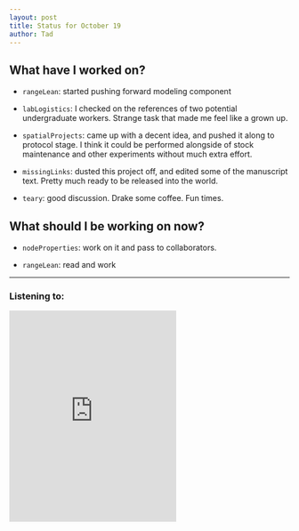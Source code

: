 ```yaml
---
layout: post
title: Status for October 19
author: Tad
---
```


## What have I worked on?

* `rangeLean`: started pushing forward modeling component

* `labLogistics`: I checked on the references of two potential undergraduate workers. Strange task that made me feel like a grown up.

* `spatialProjects`: came up with a decent idea, and pushed it along to protocol stage. I think it could be performed alongside of stock maintenance and other experiments without much extra effort.

* `missingLinks`: dusted this project off, and edited some of the manuscript text. Pretty much ready to be released into the world.

* `teary`: good discussion. Drake some coffee. Fun times.




## What should I be working on now?

* `nodeProperties`: work on it and pass to collaborators.

* `rangeLean`: read and work






---

### Listening to:
 <iframe src='https://embed.spotify.com/?uri=spotify%3Atrack%3A7ofZgS5xDW0XodfjaXWvZG' width='300' height='380' frameborder='0' allowtransparency='true'></iframe>
 <i class='fa fa-code' style='color:pink'></i>
